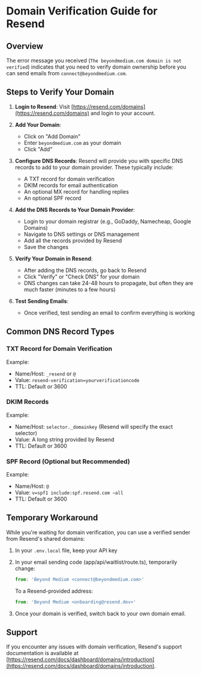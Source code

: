 # Domain Verification Guide for Resend

## Overview
The error message you received (`The beyondmedium.com domain is not verified`) indicates that you need to verify domain ownership before you can send emails from `connect@beyondmedium.com`.

## Steps to Verify Your Domain

1. **Login to Resend**: Visit [https://resend.com/domains](https://resend.com/domains) and login to your account.

2. **Add Your Domain**: 
   - Click on "Add Domain"
   - Enter `beyondmedium.com` as your domain
   - Click "Add"

3. **Configure DNS Records**: Resend will provide you with specific DNS records to add to your domain provider. These typically include:
   - A TXT record for domain verification
   - DKIM records for email authentication
   - An optional MX record for handling replies
   - An optional SPF record

4. **Add the DNS Records to Your Domain Provider**:
   - Login to your domain registrar (e.g., GoDaddy, Namecheap, Google Domains)
   - Navigate to DNS settings or DNS management
   - Add all the records provided by Resend
   - Save the changes

5. **Verify Your Domain in Resend**:
   - After adding the DNS records, go back to Resend
   - Click "Verify" or "Check DNS" for your domain
   - DNS changes can take 24-48 hours to propagate, but often they are much faster (minutes to a few hours)

6. **Test Sending Emails**:
   - Once verified, test sending an email to confirm everything is working

## Common DNS Record Types

### TXT Record for Domain Verification
Example:
- Name/Host: `_resend` or `@`
- Value: `resend-verification=yourverificationcode`
- TTL: Default or 3600

### DKIM Records
Example:
- Name/Host: `selector._domainkey` (Resend will specify the exact selector)
- Value: A long string provided by Resend
- TTL: Default or 3600

### SPF Record (Optional but Recommended)
Example:
- Name/Host: `@`
- Value: `v=spf1 include:spf.resend.com ~all`
- TTL: Default or 3600

## Temporary Workaround

While you're waiting for domain verification, you can use a verified sender from Resend's shared domains:

1. In your `.env.local` file, keep your API key
2. In your email sending code (app/api/waitlist/route.ts), temporarily change:
   ```javascript
   from: 'Beyond Medium <connect@beyondmedium.com>'
   ```
   
   To a Resend-provided address:
   ```javascript
   from: 'Beyond Medium <onboarding@resend.dev>'
   ```

3. Once your domain is verified, switch back to your own domain email.

## Support

If you encounter any issues with domain verification, Resend's support documentation is available at [https://resend.com/docs/dashboard/domains/introduction](https://resend.com/docs/dashboard/domains/introduction). 